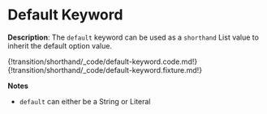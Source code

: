 # Default Keyword

__Description__: The `default` keyword can be used as a `shorthand` List value to inherit the default option value.

{!transition/shorthand/_code/default-keyword.code.md!}
{!transition/shorthand/_code/default-keyword.fixture.md!}

__Notes__

+ `default` can either be a String or Literal

<div class="cf"></div>
<div class="end"></div>

